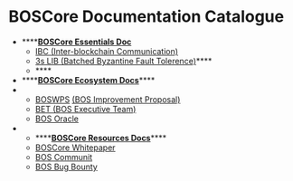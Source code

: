 # BOSCore Documentation Catalogue

* \*\*\*\*[**BOSCore Essentials Doc**](https://boscore.gitbook.io/essentials/)
  * [IBC \(Inter-blockchain Communication\)](https://boscore.gitbook.io/essentials/ibc/)
  * [3s LIB \(Batched Byzantine Fault Tolerence\)](https://boscore.gitbook.io/essentials/3s-lib)\*\*\*\*
  * \*\*\*\*
* \*\*\*\*[**BOSCore Ecosystem Docs**](https://boscore.gitbook.io/ecosystem/)\*\*\*\*
* * [BOSWPS](https://boscore.gitbook.io/ecosystem/bos-improvement-proposal/) [\(BOS Improvement Proposal\)](https://boscore.gitbook.io/ecosystem/bos-improvement-proposal/)
  * [BET \(BOS Executive Team\)](https://boscore.gitbook.io/ecosystem/boscore-executive-team/)
  * [BOS Oracle](https://boscore.gitbook.io/ecosystem/bos-oracle-shi-yong-wen-dang-1)
* * \*\*\*\*[**BOSCore Resources Docs**](https://boscore.gitbook.io/resources/)\*\*\*\*
  * [BOSCore Whitepaper](https://boscore.gitbook.io/resources/boscore-white-paper)
  * [BOS Communit](https://boscore.gitbook.io/resources/bos-community)
  * [BOS Bug Bounty](https://boscore.gitbook.io/resources/bug-bounty)

